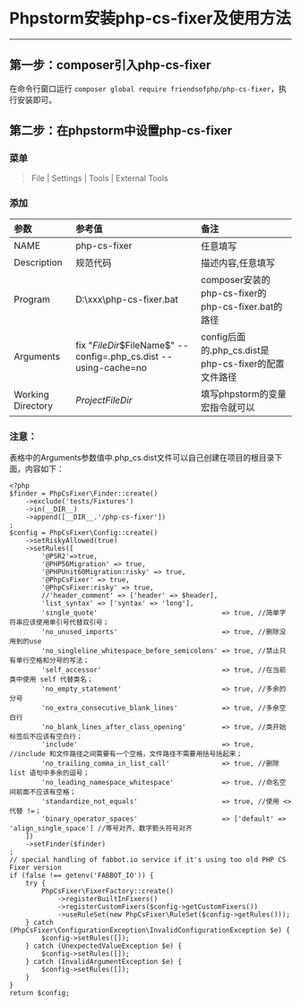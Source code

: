 # Phpstorm安装php-cs-fixer及使用方法

-----

## 第一步：composer引入php-cs-fixer
在命令行窗口运行 `composer global require friendsofphp/php-cs-fixer`，执行安装即可。


## 第二步：在phpstorm中设置php-cs-fixer

### 菜单
>File | Settings | Tools | External Tools

### 添加

| 参数              | 参考值                                                       | 备注                                                 |
| :---------------- | :----------------------------------------------------------- | :--------------------------------------------------- |
| NAME              | php-cs-fixer                                                 | 任意填写                                             |
| Description       | 规范代码                                                     | 描述内容,任意填写                                    |
| Program           | D:\xxx\php-cs-fixer.bat                                      | composer安装的php-cs-fixer的php-cs-fixer.bat的路径   |
| Arguments         | fix "$FileDir$\$FileName$" --config=.php_cs.dist --using-cache=no | config后面的.php_cs.dist是php-cs-fixer的配置文件路径 |
| Working Directory | $ProjectFileDir$                                             | 填写phpstorm的变量宏指令就可以                       |

### 注意：
表格中的Arguments参数值中.php_cs.dist文件可以自己创建在项目的根目录下面，内容如下：
```
<?php
$finder = PhpCsFixer\Finder::create()
    ->exclude('tests/Fixtures')
    ->in(__DIR__)
    ->append([__DIR__.'/php-cs-fixer'])
;
$config = PhpCsFixer\Config::create()
    ->setRiskyAllowed(true)
    ->setRules([
        '@PSR2'=>true,
        '@PHP56Migration' => true,
        '@PHPUnit60Migration:risky' => true,
        '@PhpCsFixer' => true,
        '@PhpCsFixer:risky' => true,
        //'header_comment' => ['header' => $header],
        'list_syntax' => ['syntax' => 'long'],
        'single_quote'                               => true, //简单字符串应该使用单引号代替双引号；
        'no_unused_imports'                          => true, //删除没用到的use
        'no_singleline_whitespace_before_semicolons' => true, //禁止只有单行空格和分号的写法；
        'self_accessor'                              => true, //在当前类中使用 self 代替类名；
        'no_empty_statement'                         => true, //多余的分号
        'no_extra_consecutive_blank_lines'           => true, //多余空白行
        'no_blank_lines_after_class_opening'         => true, //类开始标签后不应该有空白行；
        'include'                                    => true, //include 和文件路径之间需要有一个空格，文件路径不需要用括号括起来；
        'no_trailing_comma_in_list_call'             => true, //删除 list 语句中多余的逗号；
        'no_leading_namespace_whitespace'            => true, //命名空间前面不应该有空格；
        'standardize_not_equals'                     => true, //使用 <> 代替 !=；
        'binary_operator_spaces'                     => ['default' => 'align_single_space'] //等号对齐、数字箭头符号对齐
    ])
    ->setFinder($finder)
;
// special handling of fabbot.io service if it's using too old PHP CS Fixer version
if (false !== getenv('FABBOT_IO')) {
    try {
        PhpCsFixer\FixerFactory::create()
            ->registerBuiltInFixers()
            ->registerCustomFixers($config->getCustomFixers())
            ->useRuleSet(new PhpCsFixer\RuleSet($config->getRules()));
    } catch (PhpCsFixer\ConfigurationException\InvalidConfigurationException $e) {
        $config->setRules([]);
    } catch (UnexpectedValueException $e) {
        $config->setRules([]);
    } catch (InvalidArgumentException $e) {
        $config->setRules([]);
    }
}
return $config;

```
